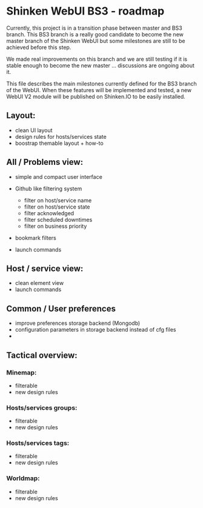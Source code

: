 Shinken WebUI BS3 - roadmap
===========================

Currently, this project is in a transition phase between master and BS3 branch. This BS3 branch is a really good candidate to become the new master branch of the Shinken WebUI but some milestones are still to be achieved before this step.

We made real improvements on this branch and we are still testing if it is stable enough to become the new master ... discussions are ongoing about it.

This file describes the main milestones currently defined for the BS3 branch of the WebUI. When these features will be implemented and tested, a new WebUI V2 module will be published on Shinken.IO to be easily installed.


## Layout:
- clean UI layout
- design rules for hosts/services state
- boostrap themable layout + how-to

## All / Problems view:
- simple and compact user interface
- Github like filtering system

   - filter on host/service name
   - filter on host/service state
   - filter acknowledged
   - filter scheduled downtimes
   - filter on business priority

- bookmark filters
- launch commands

## Host / service view:
- clean element view
- launch commands

## Common / User preferences
- improve preferences storage backend (Mongodb)
- configuration parameters in storage backend instead of cfg files
- 
   
## Tactical overview:

### Minemap:
- filterable
- new design rules

### Hosts/services groups:
- filterable
- new design rules

### Hosts/services tags:
- filterable
- new design rules

### Worldmap:
- filterable
- new design rules

